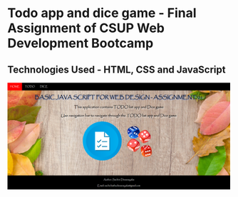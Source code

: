 # Todo app and dice game - Final Assignment of CSUP Web Development Bootcamp
## Technologies Used - HTML, CSS and JavaScript

<img src="/ScreenShots/Screenshot 1.png" width=500px height=240px>
